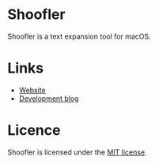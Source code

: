 # Shoofler

Shoofler is a text expansion tool for macOS.

# Links

- [Website](https://shoofler.app)
- [Development blog](https://blog.shoofler.app)

# Licence

Shoofler is licensed under the [MIT license](https://github.com/xmichelo/Shoofler#MIT-1-ov-file).
